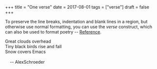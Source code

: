 +++
title = "One verse"
date = 2017-08-01
tags = ["verse"]
draft = false
+++

To preserve the line breaks, indentation and blank lines in a region,
but otherwise use normal formatting, you can use the _verse_
construct, which can also be used to format poetry -- [Reference](https://orgmode.org/manual/Paragraphs.html).

Great clouds overhead<br />
Tiny black birds rise and fall<br />
Snow covers Emacs<br />
<br />
&nbsp;&nbsp;&nbsp;&nbsp;-- AlexSchroeder<br />
